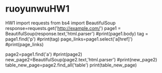 # ruoyunwuHW1
HW1
import requests
from bs4 import BeautifulSoup
response=requests.get('http://example.com/')
page1 = BeautifulSoup(response.text,'html.parser')
#print(page1.body)
tag = page1.find('p')
#print(tag)
page_links=page1.select('a[href]')
#print(page_links)


page2=page1.find('a')
#print(page2)
new_page2=BeautifulSoup(page2.text,'html.parser')
#print(new_page2)
table_new_page=page2.find_all('table')
print(table_new_page)
